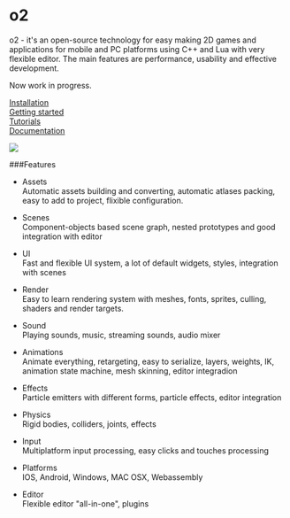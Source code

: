 # o2

o2 - it's an open-source technology for easy making 2D games and applications for mobile and PC platforms using C++ and Lua with very flexible editor. The main features are performance, usability and effective development.

Now work in progress.

[Installation](https://github.com/zenkovich/o2/wiki/Installation)  
[Getting started](https://github.com/zenkovich/o2/wiki/Beginning)  
[Tutorials](https://github.com/zenkovich/o2/wiki/Tutorials)  
[Documentation](https://github.com/zenkovich/o2/wiki)  

![](https://github.com/zenkovich/o2/blob/master/editor.png)

###Features
- Assets  
Automatic assets building and converting, automatic atlases packing, easy to add to project, flixible configuration.

- Scenes  
Component-objects based scene graph, nested prototypes and good integration with editor

- UI  
Fast and flexible UI system, a lot of default widgets, styles, integration with scenes

- Render  
Easy to learn rendering system with meshes, fonts, sprites, culling, shaders and render targets.

- Sound  
Playing sounds, music, streaming sounds, audio mixer

- Animations  
Animate everything, retargeting, easy to serialize, layers, weights, IK, animation state machine, mesh skinning, editor integradion

- Effects  
Particle emitters with different forms, particle effects, editor integration

- Physics  
Rigid bodies, colliders, joints, effects

- Input  
Multiplatform input processing, easy clicks and touches processing

- Platforms  
IOS, Android, Windows, MAC OSX, Webassembly

- Editor  
Flexible editor "all-in-one", plugins

